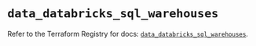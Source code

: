 # `data_databricks_sql_warehouses`

Refer to the Terraform Registry for docs: [`data_databricks_sql_warehouses`](https://registry.terraform.io/providers/databricks/databricks/1.62.1/docs/data-sources/sql_warehouses).
